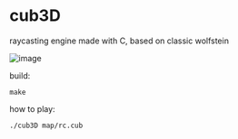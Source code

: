 # cub3D
raycasting engine made with C, based on classic wolfstein

![image](https://user-images.githubusercontent.com/81334995/177789576-6e8fa1d5-77c6-414e-817b-4b8b0cd624a4.png)

build:
```
make
```

how to play:
```
./cub3D map/rc.cub
```
